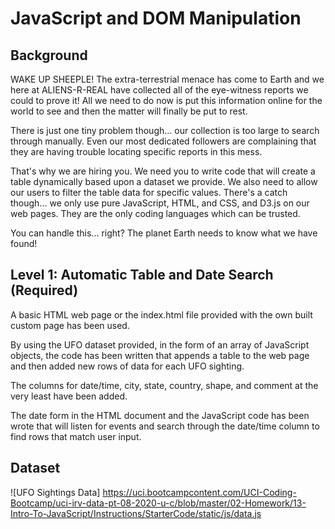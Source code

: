 # JavaScript and DOM Manipulation
## Background
WAKE UP SHEEPLE! The extra-terrestrial menace has come to Earth and we here at ALIENS-R-REAL have collected all of the eye-witness reports we could to prove it! All we need to do now is put this information online for the world to see and then the matter will finally be put to rest.

There is just one tiny problem though... our collection is too large to search through manually. Even our most dedicated followers are complaining that they are having trouble locating specific reports in this mess.

That's why we are hiring you. We need you to write code that will create a table dynamically based upon a dataset we provide. We also need to allow our users to filter the table data for specific values. There's a catch though... we only use pure JavaScript, HTML, and CSS, and D3.js on our web pages. They are the only coding languages which can be trusted.

You can handle this... right? The planet Earth needs to know what we have found!

## Level 1: Automatic Table and Date Search (Required)
A basic HTML web page or the index.html file provided with the own built custom page has been used.

By using the UFO dataset provided, in the form of an array of JavaScript objects, the code has been written that appends a table to the web page and then added new rows of data for each UFO sighting.

The columns for date/time, city, state, country, shape, and comment at the very least have been added.

The date form in the HTML document and the JavaScript code has been wrote that will listen for events and search through the date/time column to find rows that match user input.

## Dataset
![UFO Sightings Data] https://uci.bootcampcontent.com/UCI-Coding-Bootcamp/uci-irv-data-pt-08-2020-u-c/blob/master/02-Homework/13-Intro-To-JavaScript/Instructions/StarterCode/static/js/data.js
